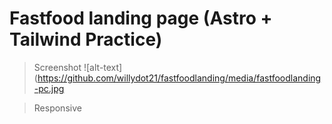 # Fastfood landing page (Astro + Tailwind Practice)

> Screenshot
![alt-text](https://github.com/willydot21/fastfoodlanding/media/fastfoodlanding-pc.jpg

> Responsive
